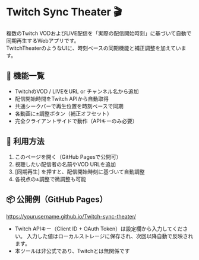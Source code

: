 # Twitch Sync Theater 🎬

複数のTwitch VODおよびLIVE配信を「実際の配信開始時刻」に基づいて自動で同期再生するWebアプリです。  
TwitchTheaterのようなUIに、時刻ベースの同期機能と補正調整を加えています。

## 🔧 機能一覧

- TwitchのVOD / LIVEをURL or チャンネル名から追加
- 配信開始時間をTwitch APIから自動取得
- 共通シークバーで再生位置を時刻ベースで同期
- 各動画に±調整ボタン（補正オフセット）
- 完全クライアントサイドで動作（APIキーのみ必要）

## 🚀 利用方法

1. このページを開く（GitHub Pagesで公開可）
2. 視聴したい配信者の名前やVOD URLを追加
3. [同期再生] を押すと、配信開始時刻に基づいて自動調整
4. 各視点の±調整で微調整も可能

## 📦 公開例（GitHub Pages）
https://yourusername.github.io/Twitch-sync-theater/

- Twitch APIキー（Client ID + OAuth Token）は設定欄から入力してください。
  入力した値はローカルストレージに保存され、次回以降自動で反映されます。
- 本ツールは非公式であり、Twitchとは無関係です
